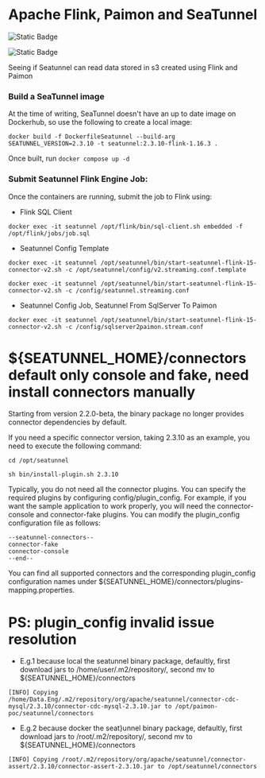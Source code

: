 # Apache Flink, Paimon and SeaTunnel

![Static Badge](https://img.shields.io/badge/Just_testing-Not_production_ready-red)

![Static Badge](https://img.shields.io/badge/Flink-suntectec-green?logo=apacheflink&logoColor=%23E6526F)

Seeing if Seatunnel can read data stored in s3 created using Flink and Paimon

### Build a SeaTunnel image

At the time of writing, SeaTunnel doesn't have an up to date image on Dockerhub, so use the following to create a local image:

```shell
docker build -f DockerfileSeatunnel --build-arg SEATUNNEL_VERSION=2.3.10 -t seatunnel:2.3.10-flink-1.16.3 .
```

Once built, run `docker compose up -d`

### Submit Seatunnel Flink Engine Job:

Once the containers are running, submit the job to Flink using:

* Flink SQL Client
```shell
docker exec -it seatunnel /opt/flink/bin/sql-client.sh embedded -f /opt/flink/jobs/job.sql
```

* Seatunnel Config Template
```shell
docker exec -it seatunnel /opt/seatunnel/bin/start-seatunnel-flink-15-connector-v2.sh -c /opt/seatunnel/config/v2.streaming.conf.template

docker exec -it seatunnel /opt/seatunnel/bin/start-seatunnel-flink-15-connector-v2.sh -c /config/seatunnel.streaming.conf
```

* Seatunnel Config Job, Seatunnel From SqlServer To Paimon
```shell
docker exec -it seatunnel /opt/seatunnel/bin/start-seatunnel-flink-15-connector-v2.sh -c /config/sqlserver2paimon.stream.conf
```

# ${SEATUNNEL_HOME}/connectors default only console and fake, need install connectors manually

Starting from version 2.2.0-beta, the binary package no longer provides connector dependencies by default.

If you need a specific connector version, taking 2.3.10 as an example, you need to execute the following command:

```shell
cd /opt/seatunnel

sh bin/install-plugin.sh 2.3.10
```

Typically, you do not need all the connector plugins. You can specify the required plugins by configuring config/plugin_config. For example, if you want the sample application to work properly, you will need the connector-console and connector-fake plugins. You can modify the plugin_config configuration file as follows:

```
--seatunnel-connectors--
connector-fake
connector-console
--end--
```

You can find all supported connectors and the corresponding plugin_config configuration names under ${SEATUNNEL_HOME}/connectors/plugins-mapping.properties.

# PS: plugin_config invalid issue resolution

* E.g.1 because local the seatunnel binary package, defaultly, first download jars to /home/user/.m2/repository/, second mv to ${SEATUNNEL_HOME}/connectors

```
[INFO] Copying /home/Data.Eng/.m2/repository/org/apache/seatunnel/connector-cdc-mysql/2.3.10/connector-cdc-mysql-2.3.10.jar to /opt/paimon-poc/seatunnel/connectors
```

* E.g.2 because docker the seat}unnel binary package, defaultly, first download jars to /root/.m2/repository/, second mv to ${SEATUNNEL_HOME}/connectors

```
[INFO] Copying /root/.m2/repository/org/apache/seatunnel/connector-assert/2.3.10/connector-assert-2.3.10.jar to /opt/seatunnel/connectors
```

